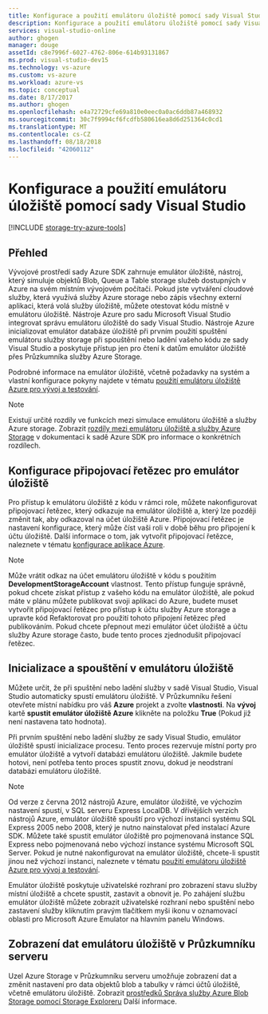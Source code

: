 ```yaml
---
title: Konfigurace a použití emulátoru úložiště pomocí sady Visual Studio | Dokumentace Microsoftu
description: Konfigurace a použití emulátoru úložiště pomocí sady Visual Studio
services: visual-studio-online
author: ghogen
manager: douge
assetId: c8e7996f-6027-4762-806e-614b93131867
ms.prod: visual-studio-dev15
ms.technology: vs-azure
ms.custom: vs-azure
ms.workload: azure-vs
ms.topic: conceptual
ms.date: 8/17/2017
ms.author: ghogen
ms.openlocfilehash: e4a72729cfe69a810e0eec0a0ac6ddb87a468932
ms.sourcegitcommit: 30c7f9994cf6fcdfb580616ea8d6d251364c0cd1
ms.translationtype: MT
ms.contentlocale: cs-CZ
ms.lasthandoff: 08/18/2018
ms.locfileid: "42060112"
---
```

# <a name="configuring-and-using-the-storage-emulator-with-visual-studio"></a>Konfigurace a použití emulátoru úložiště pomocí sady Visual Studio
[!INCLUDE [storage-try-azure-tools](../includes/storage-try-azure-tools.md)]

## <a name="overview"></a>Přehled
Vývojové prostředí sady Azure SDK zahrnuje emulátor úložiště, nástroj, který simuluje objektů Blob, Queue a Table storage služeb dostupných v Azure na svém místním vývojovém počítači. Pokud jste vytváření cloudové služby, která využívá služby Azure storage nebo zápis všechny externí aplikaci, která volá služby úložiště, můžete otestovat kódu místně v emulátoru úložiště. Nástroje Azure pro sadu Microsoft Visual Studio integrovat správu emulátoru úložiště do sady Visual Studio. Nástroje Azure inicializovat emulátor databáze úložiště při prvním použití spuštění emulátoru služby storage při spouštění nebo ladění vašeho kódu ze sady Visual Studio a poskytuje přístup jen pro čtení k datům emulátor úložiště přes Průzkumníka služby Azure Storage.

Podrobné informace na emulátor úložiště, včetně požadavky na systém a vlastní konfigurace pokyny najdete v tématu [použití emulátoru úložiště Azure pro vývoj a testování](storage/common/storage-use-emulator.md).

> [!NOTE]
> Existují určité rozdíly ve funkcích mezi simulace emulátoru úložiště a služby Azure storage. Zobrazit [rozdíly mezi emulátoru úložiště a služby Azure Storage](storage/common/storage-use-emulator.md) v dokumentaci k sadě Azure SDK pro informace o konkrétních rozdílech.
> 
> 

## <a name="configuring-a-connection-string-for-the-storage-emulator"></a>Konfigurace připojovací řetězec pro emulátor úložiště
Pro přístup k emulátoru úložiště z kódu v rámci role, můžete nakonfigurovat připojovací řetězec, který odkazuje na emulátor úložiště a, který lze později změnit tak, aby odkazoval na účet úložiště Azure. Připojovací řetězec je nastavení konfigurace, který může číst vaši roli v době běhu pro připojení k účtu úložiště. Další informace o tom, jak vytvořit připojovací řetězce, naleznete v tématu [konfigurace aplikace Azure](https://msdn.microsoft.com/library/azure/2da5d6ce-f74d-45a9-bf6b-b3a60c5ef74e#BK_SettingsPage).

> [!NOTE]
> Může vrátit odkaz na účet emulátoru úložiště v kódu s použitím **DevelopmentStorageAccount** vlastnost. Tento přístup funguje správně, pokud chcete získat přístup z vašeho kódu na emulátor úložiště, ale pokud máte v plánu můžete publikovat svoji aplikaci do Azure, budete muset vytvořit připojovací řetězec pro přístup k účtu služby Azure storage a upravte kód Refaktorovat pro použití tohoto připojení řetězec před publikováním. Pokud chcete přepnout mezi emulátor účet úložiště a účtu služby Azure storage často, bude tento proces zjednodušit připojovací řetězec.
> 
> 

## <a name="initializing-and-running-the-storage-emulator"></a>Inicializace a spouštění v emulátoru úložiště
Můžete určit, že při spuštění nebo ladění služby v sadě Visual Studio, Visual Studio automaticky spustí emulátoru úložiště. V Průzkumníku řešení otevřete místní nabídku pro váš **Azure** projekt a zvolte **vlastnosti**. Na **vývoj** kartě **spustit emulátor úložiště Azure** klikněte na položku **True** (Pokud již není nastavena tato hodnota).

Při prvním spuštění nebo ladění služby ze sady Visual Studio, emulátor úložiště spustí inicializace procesu. Tento proces rezervuje místní porty pro emulátor úložiště a vytvoří databázi emulátoru úložiště. Jakmile budete hotovi, není potřeba tento proces spustit znovu, dokud je neodstraní databázi emulátoru úložiště.

> [!NOTE]
> Od verze z června 2012 nástrojů Azure, emulátor úložiště, ve výchozím nastavení spustí, v SQL serveru Express LocalDB. V dřívějších verzích nástrojů Azure, emulátor úložiště spouští pro výchozí instanci systému SQL Express 2005 nebo 2008, který je nutno nainstalovat před instalací Azure SDK. Můžete také spustit emulátor úložiště pro pojmenovaná instance SQL Express nebo pojmenovaná nebo výchozí instance systému Microsoft SQL Server. Pokud je nutné nakonfigurovat na emulátor úložiště, chcete-li spustit jinou než výchozí instanci, naleznete v tématu [použití emulátoru úložiště Azure pro vývoj a testování](storage/common/storage-use-emulator.md).
> 
> 

Emulátor úložiště poskytuje uživatelské rozhraní pro zobrazení stavu služby místní úložiště a chcete spustit, zastavit a obnovit je. Po zahájení službu emulátor úložiště můžete zobrazit uživatelské rozhraní nebo spuštění nebo zastavení služby kliknutím pravým tlačítkem myši ikonu v oznamovací oblasti pro Microsoft Azure Emulator na hlavním panelu Windows.

## <a name="viewing-storage-emulator-data-in-server-explorer"></a>Zobrazení dat emulátoru úložiště v Průzkumníku serveru
Uzel Azure Storage v Průzkumníku serveru umožňuje zobrazení dat a změnit nastavení pro data objektů blob a tabulky v rámci účtů úložiště, včetně emulátoru úložiště. Zobrazit [prostředků Správa služby Azure Blob Storage pomocí Storage Exploreru](https://docs.microsoft.com/azure/vs-azure-tools-storage-explorer-blobs) Další informace.

